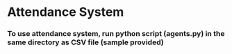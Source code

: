 # Attendance System
### To use attendance system, run python script (agents.py) in the same directory as CSV file (sample provided)
